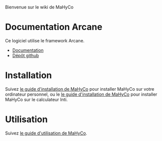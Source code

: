 Bienvenue sur le wiki de MaHyCo

# Documentation Arcane

Ce logiciel utilise le framework Arcane.
* [Documentation](https://arcaneframework.github.io/arcane/userdoc/html/index.html)
* [Dépôt github](https://github.com/arcaneframework/framework)


# Installation

Suivez [le guide d'installation de MaHyCo](./Installation.md) pour installer MaHyCo sur votre ordinateur personnel, ou le [le guide d'installation de MaHyCo](./Installation_Inti.md) pour installer MaHyCo sur le calculateur Inti.

# Utilisation

Suivez [le guide d'utilisation de MaHyCo](./Utilisation.md).
